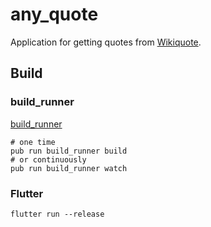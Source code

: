 # any_quote

Application for getting quotes from [Wikiquote](https://www.wikiquote.org/). 

## Build

### build_runner

[build_runner](https://pub.dev/packages/build_runner)

```shell
# one time
pub run build_runner build
# or continuously
pub run build_runner watch
```

### Flutter

```shell
flutter run --release
```
